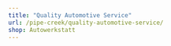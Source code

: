 ```yaml
---
title: "Quality Automotive Service"
url: /pipe-creek/quality-automotive-service/
shop: Autowerkstatt
---
```

